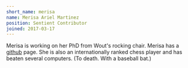```yaml
---
short_name: merisa
name: Merisa Ariel Martinez
position: Sentient Contributor
joined: 2017-03-17
---
```

Merisa is working on her PhD from Wout's rocking chair. Merisa has a [github](https://github.com/MerisaMartinez) page. She is also an internationally ranked chess player and has beaten several computers. (To death. With a baseball bat.)
